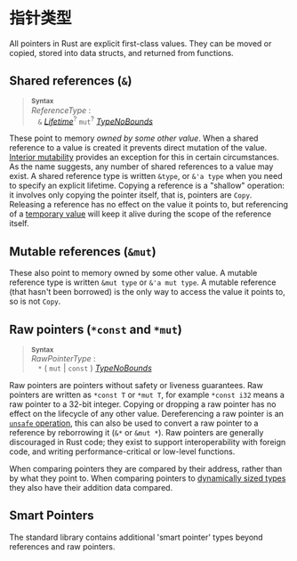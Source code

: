 # 指针类型

All pointers in Rust are explicit first-class values. They can be moved or
copied, stored into data structs, and returned from functions.

## Shared references (`&`)

> **<sup>Syntax</sup>**\
> _ReferenceType_ :\
> &nbsp;&nbsp; `&` [_Lifetime_]<sup>?</sup> `mut`<sup>?</sup> [_TypeNoBounds_]

These point to memory _owned by some other value_. When a shared reference to
a value is created it prevents direct mutation of the value. [Interior
mutability] provides an exception for this in certain circumstances. As the
name suggests, any number of shared references to a value may exist. A shared
reference type is written `&type`, or `&'a type` when you need to specify an
explicit lifetime. Copying a reference is a "shallow" operation: it involves
only copying the pointer itself, that is, pointers are `Copy`. Releasing a
reference has no effect on the value it points to, but referencing of a
[temporary value] will keep it alive during the scope of the reference itself.

## Mutable references (`&mut`)

These also point to memory owned by some other value. A mutable reference type
is written `&mut type` or `&'a mut type`. A mutable reference (that hasn't been
borrowed) is the only way to access the value it points to, so is not `Copy`.

## Raw pointers (`*const` and `*mut`)

> **<sup>Syntax</sup>**\
> _RawPointerType_ :\
> &nbsp;&nbsp; `*` ( `mut` | `const` ) [_TypeNoBounds_]

Raw pointers are pointers without safety or liveness guarantees. Raw pointers
are written as `*const T` or `*mut T`, for example `*const i32` means a raw
pointer to a 32-bit integer. Copying or dropping a raw pointer has no effect
on the lifecycle of any other value. Dereferencing a raw pointer is an
[`unsafe` operation], this can also be used to convert a raw pointer to a
reference by reborrowing it (`&*` or `&mut *`). Raw pointers are generally
discouraged in Rust code; they exist to support interoperability with foreign
code, and writing performance-critical or low-level functions.

When comparing pointers they are compared by their address, rather than by
what they point to. When comparing pointers to [dynamically sized types] they
also have their addition data compared.

## Smart Pointers

The standard library contains additional 'smart pointer' types beyond references
and raw pointers.

[Interior mutability]: interior-mutability.html
[_Lifetime_]: trait-bounds.html
[_TypeNoBounds_]: types.html#type-expressions
[`unsafe` operation]: unsafety.html
[dynamically sized types]: dynamically-sized-types.html
[temporary value]: expressions.html#temporary-lifetimes
